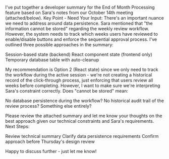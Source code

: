 I've put together a developer summary for the End of Month Processing feature based on Sara's notes from our October 14th meeting (attached/below).
Key Point - Need Your Input:
There's an important nuance we need to address around data persistence. Sara mentioned that "the information cannot be stored" regarding the weekly review workflow. However, the system needs to track which weeks users have reviewed to enable/disable buttons and enforce the sequential approval process.
I've outlined three possible approaches in the summary:

Session-based state (backend)
React component state (frontend only)
Temporary database table with auto-cleanup

My recommendation is Option 2 (React state) since we only need to track the workflow during the active session - we're not creating a historical record of the click-through process, just enforcing that users review all weeks before completing.
However, I want to make sure we're interpreting Sara's constraint correctly. Does "cannot be stored" mean:

No database persistence during the workflow?
No historical audit trail of the review process?
Something else entirely?

Please review the attached summary and let me know your thoughts on the best approach given our technical constraints and Sara's requirements.
Next Steps:

Review technical summary
Clarify data persistence requirements
Confirm approach before Thursday's design review

Happy to discuss further - just let me know!
